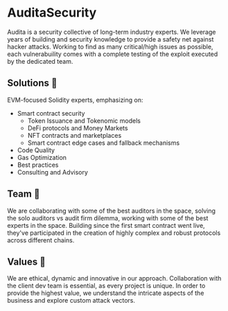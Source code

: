 # AuditaSecurity 
Audita is a security collective of long-term industry experts. 
We leverage years of building and security knowledge to provide a safety net against hacker attacks. 
Working to find as many critical/high issues as possible, each vulnerabuility comes with a complete testing of the exploit executed by the dedicated team. 

## Solutions 🔎
EVM-focused Solidity experts, emphasizing on: 
- Smart contract security
  - Token Issuance and Tokenomic models
  - DeFi protocols and Money Markets
  - NFT contracts and marketplaces
  - Smart contract edge cases and fallback mechanisms
- Code Quality
- Gas Optimization
- Best practices
- Consulting and Advisory

## Team 🤝
We are collaborating with some of the best auditors in the space, solving the solo auditors vs audit firm dilemma, working with some of the best experts in the space. Building since the first smart contract went live, they've participated in the creation of highly complex and robust protocols across different chains.   

## Values 🌟
We are ethical, dynamic and innovative in our approach. Collaboration with the client dev team is essential, as every project is unique. In order to provide the highest value, we understand the intricate aspects of the business and explore custom attack vectors.
